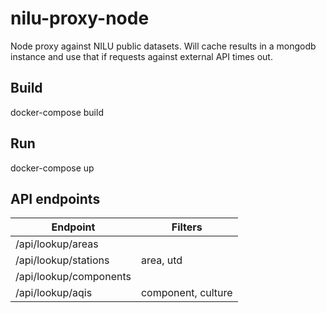 # nilu-proxy-node
Node proxy against NILU public datasets.
Will cache results in a mongodb instance and use that if requests against external API times out.

## Build

docker-compose build

## Run

docker-compose up

## API endpoints


| Endpoint               | Filters            |
| ---------------------- | ------------------ |
| /api/lookup/areas      | <none>             |
| /api/lookup/stations   | area, utd          |
| /api/lookup/components | <none>             |
| /api/lookup/aqis       | component, culture |
